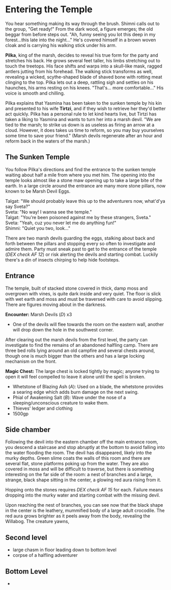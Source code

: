 # Entering the Temple
You hear something making its way through the brush. Shimni calls out to the group, "Get ready!" From the dark wood, a figure emerges; the old beggar from before steps out. "Ah, funny seeing you lot this deep in my forest...this late into the night..." He's covered himself in a brown woven cloak and is carrying his walking stick under his arm.

**Pilka**, king of the marsh, decides to reveal his true form for the party and stretches his back. He grows several feet taller, his limbs stretching out to touch the treetops. His face shifts and warps into a skull-like mask, ragged antlers jutting from his forehead. The walking stick transforms as well, revealing a wicked, scythe-shaped blade of shaved bone with rotting meat clinging to the top. Pilka lets out a deep, rattling sigh and settles on his haunches, his arms resting on his knees. "That's... more comfortable..." His voice is smooth and chilling.

Pilka explains that Yasmina has been taken to the sunken temple by his kin and presented to his wife **Tirtzi**, and if they wish to retrieve her they'd better act quickly. Pilka has a personal rule to let kind hearts live, but Tirtzi has taken a liking to Yasmina and wants to turn her into a marsh devil. "We are tied to the marsh; to strike us down is as useless as firing an arrow at a cloud. However, it does takes us time to reform, so you may buy yourselves some time to save your friend." (Marsh devils regenerate after an hour and reform back in the waters of the marsh.)

## The Sunken Temple
You follow Pilka's directions and find the entrance to the sunken temple waiting about half a mile from where you met him. The opening into the temple looks almost like a stone maw opening up to take a large bite of the earth. In a large circle around the entrance are many more stone pillars, now known to be Marsh Devil Eggs.

Talgat: "We should probably leave this up to the adventurers now, what'd'ya say Sveta?"<br/>
Sveta: "No way! I wanna see the temple."<br/>
Talgat: "You're been poisoned against me by these strangers, Sveta."<br/>
Sveta: "Yeah, cuz you never let me do anything fun!"<br/>
Shimni: "Quiet you two, look..."

There are two marsh devils guarding the eggs, stalking about back and forth between the pillars and stopping every so often to investigate and admire them. Party must sneak past to get to the entrance of the temple (_DEX check AF 12_) or risk alerting the devils and starting combat. Luckily there's a din of insects chirping to help hide footsteps.

## Entrance
The temple, built of stacked stone covered in thick, damp moss and overgrown with vines, is quite dark inside and very quiet. The floor is slick with wet earth and moss and must be traversed with care to avoid slipping. There are figures moving about in the darkness.

**Encounter:** Marsh Devils (_D_) x3
- One of the devils will flee towards the room on the eastern wall, another will drop down the hole in the southwest corner.

After clearing out the marsh devils from the first level, the party can investigate to find the remains of an abandoned halfling camp. There are three bed rolls lying around an old campfire and several chests around, though one is much bigger than the others and has a large locking mechanism on the front.

**Magic Chest:** The large chest is locked tightly by magic; anyone trying to open it will feel compelled to leave it alone until the spell is broken.
  - Whetstone of Blazing Ash (_A_): Used on a blade, the whetstone provides a searing edge which adds burn damage on the next swing.
  - Phial of Awakening Salt (_B_): Wave under the nose of a sleeping/unconscious creature to wake them.
  - Thieves' ledger and clothing
  - 1500gp

## Side chamber
Following the devil into the eastern chamber off the main entrance room, you descend a staircase and stop abruptly at the bottom to avoid falling into the water flooding the room. The devil has disappeared, likely into the murky depths. Green slime coats the walls of this room and there are several flat, stone platforms poking up from the water. They are also covered in moss and will be difficult to traverse, but there is something interesting on the far side of the room: a nest of branches and a large, strange, black shape sitting in the center, a glowing red aura rising from it.

Hopping onto the stones requires _DEX check AF 15_ for each. Failure means dropping into the murky water and starting combat with the missing devil.

Upon reaching the nest of branches, you can see now that the black shape in the center is the leathery, mummified body of a large adult crocodile. The red aura grows brighter as it peels away from the body, revealing the Willabog. The creature yawns, 

## Second level
- large chasm in floor leading down to bottom level
- corpse of a halfling adventurer

## Bottom Level
- 
  
